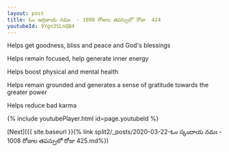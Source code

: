 ```yaml
---
layout: post
title: ఓం అగ్రజాయ నమః  - 1008 రోజుల తపస్సులో రోజు  424
youtubeId: 9Ygn3SLnQB4
---
```

 
 
Helps get goodness, bliss and peace and God's blessings
 
Helps remain focused, help generate inner energy 
 
Helps boost physical and mental health 
 
Helps remain grounded and generates a sense of gratitude towards the greater power 
 
Helps reduce bad karma
 
 
 
 


{% include youtubePlayer.html id=page.youtubeId %}
 
[Next]({{ site.baseurl }}{% link  split2/_posts/2020-03-22-ఓం స్కందాయ నమః  - 1008 రోజుల తపస్సులో రోజు  425.md%})
 
